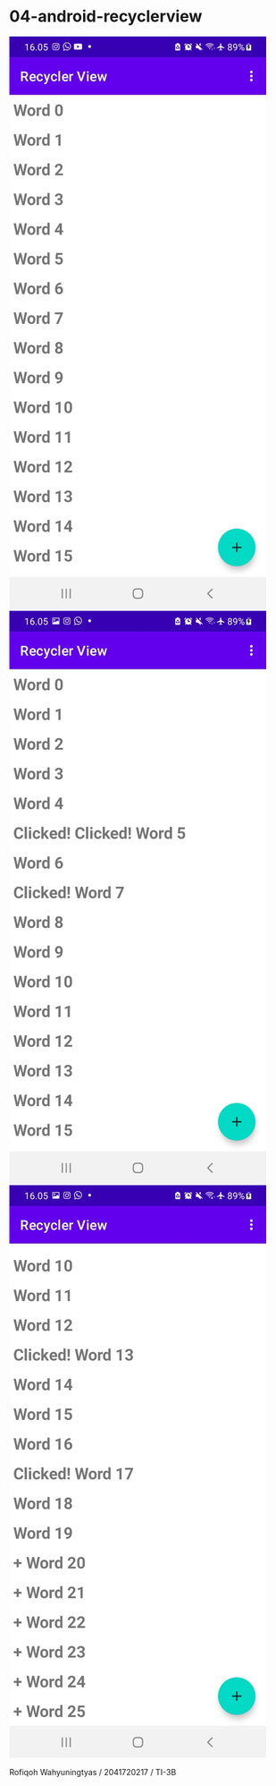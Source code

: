 
# 04-android-recyclerview

![Screenshot Hasil Program](image/1.jpeg)
![Screenshot Hasil Program](image/2.jpeg)
![Screenshot Hasil Program](image/3.jpeg)


Rofiqoh Wahyuningtyas / 2041720217 / TI-3B
